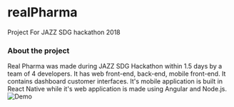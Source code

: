 # realPharma
Project For JAZZ SDG hackathon 2018
### About the project
Real Pharma was made during JAZZ SDG Hackathon within 1.5 days by a team of 4 developers. It has web front-end, back-end, mobile front-end. It contains dashboard customer interfaces. It's mobile application is built in React Native while it's web application is made using Angular and Node.js.
![Demo](https://github.com/SharanGoharKhan/realPharma/raw/master/ezgif.com-video-to-gif.gif)